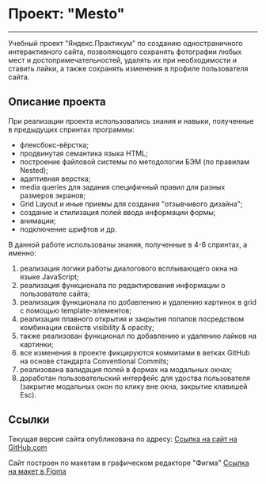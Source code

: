 # Проект: "Mesto"
------
Учебный проект "Яндекс.Практикум" по созданию одностраничного интерактивного сайта, позволяющего сохранять фотографии любых мест и достопримечательностей, удалять их при необходимости и ставить лайки, а также сохранять изменения в профиле пользователя сайта. 

## Описание проекта 

При реализации проекта использовались знания и навыки, полученные в предыдущих спринтах программы:
* флексбокс-вёрстка;
* продвинутая семантика языка HTML;
* построение файловой системы по методологии БЭМ (по правилам Nested);
* адаптивная верстка;
* media queries для задания специфичный правил для разных размеров экранов;
* Grid Layout и иные приемы для создания "отзывчивого дизайна";
* создание и стилизация полей ввода информации формы;
* анимации;
* подключение шрифтов и др.

В данной работе использованы знания, полученные в 4-6 спринтах, а именно:
 1. реализация логики работы диалогового всплывающего окна на языке JavaScript;
 2. реализация функционала по редактирования информации о пользователе сайта;
 3. реализация функционала по добавлению и удалению картинок в grid с помощью template-элементов;
 4. реализация плавного открытия и закрытия попапов посредством комбинации свойств visibility & opacity;
 5. также реализован функционал по добавлению и удалению лайков на картинки;
 6. все изменения в проекте фикцируются коммитами в ветках GitHub на основе стандарта Conventional Commits;
 7. реализована валидация полей в формах на модальных окнах;
 8. доработан пользовательский  интерфейс для удоства пользователя (закрытие модальных окон по клику вне окна, закрытие клавишей Esc).

## Ссылки

Текущая версия сайта опубликована по адресу:
[Ссылка на сайт на GitHub.com](https://itdolmatova.github.io/mesto/index.html)

Сайт построен по макетам в графическом редакторе "Фигма" 
[Ссылка на макет в Figma](https://www.figma.com/file/2cn9N9jSkmxD84oJik7xL7/JavaScript.-Sprint-4?node-id=0%3A1)
